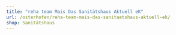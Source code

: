 ```yaml
---
title: "reha team Mais Das Sanitätshaus Aktuell eK"
url: /osterhofen/reha-team-mais-das-sanitaetshaus-aktuell-ek/
shop: Sanitätshaus
---
```

